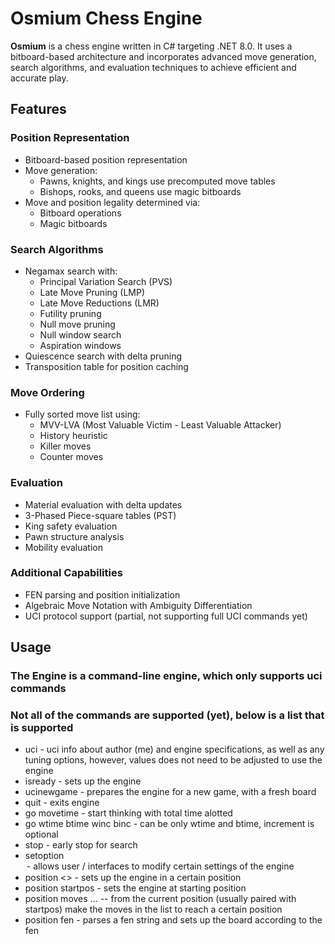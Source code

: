 # Osmium Chess Engine

**Osmium** is a chess engine written in C# targeting .NET 8.0. It uses a bitboard-based architecture and incorporates advanced move generation, search algorithms, and evaluation techniques to achieve efficient and accurate play.

## Features

### Position Representation

- Bitboard-based position representation
- Move generation:
  - Pawns, knights, and kings use precomputed move tables
  - Bishops, rooks, and queens use magic bitboards
- Move and position legality determined via:
  - Bitboard operations
  - Magic bitboards

### Search Algorithms

- Negamax search with:
  - Principal Variation Search (PVS)
  - Late Move Pruning (LMP)
  - Late Move Reductions (LMR)
  - Futility pruning
  - Null move pruning
  - Null window search
  - Aspiration windows
- Quiescence search with delta pruning
- Transposition table for position caching

### Move Ordering

- Fully sorted move list using:
  - MVV-LVA (Most Valuable Victim - Least Valuable Attacker)
  - History heuristic
  - Killer moves
  - Counter moves

### Evaluation

- Material evaluation with delta updates
- 3-Phased Piece-square tables (PST)
- King safety evaluation
- Pawn structure analysis
- Mobility evaluation

### Additional Capabilities

- FEN parsing and position initialization
- Algebraic Move Notation with Ambiguity Differentiation
- UCI protocol support (partial, not supporting full UCI commands yet)

## Usage

### The Engine is a command-line engine, which only supports uci commands
### Not all of the commands are supported (yet), below is a list that is supported
- uci - uci info about author (me) and engine specifications, as well as any tuning options, however, values does not need to be adjusted to use the engine
- isready - sets up the engine
- ucinewgame - prepares the engine for a new game, with a fresh board
- quit - exits engine
- go movetime <timeMs> - start thinking with <timeMs> total time alotted
- go wtime <wtimeMs> btime <btimeMs> winc <wincMs> binc <bincMs> - can be only wtime and btime, increment is optional
- stop - early stop for search
- setoption <option> - allows user / interfaces to modify certain settings of the engine
- position <> - sets up the engine in a certain position
- position startpos - sets the engine at starting position
- position moves <move1> <move2> ... <moveN> -- from the current position (usually paired with startpos) make the moves in the list to reach a certain position
- position fen <fenStr> - parses a fen string and sets up the board according to the fen

